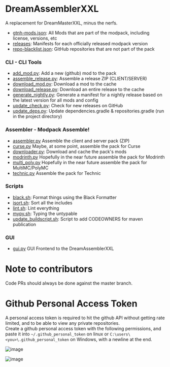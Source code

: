 # DreamAssemblerXXL

A replacement for DreamMasterXXL, minus the nerfs.

* [gtnh-mods.json](gtnh-assets.json): All Mods that are part of the modpack, including license, versions, etc
* [releases](releases): Manifests for each officially released modpack version
* [repo-blacklist.json](repo-blacklist.json): GitHub repositories that are not part of the pack


### CLI - CLI Tools
* [add_mod.py](src/gtnh/cli/add_mod.py): Add a new (github) mod to the pack
* [assemble_release.py](src/gtnh/cli/assemble_release.py): Assemble a release ZIP (CLIENT/SERVER)
* [download_mod.py](src/gtnh/cli/download_mod.py): Download a mod to the cache
* [download_release.py](src/gtnh/cli/download_release.py): Download an entire release to the cache
* [generate_nightly.py](src/gtnh/cli/generate_nightly.py): Generate a manifest for a nightly release based on the latest version for all mods and config
* [update_check.py](src/gtnh/cli/update_check.py): Check for new releases on GitHub
* [update_deps.py](src/gtnh/cli/update_deps.py): Update dependencies.gradle & repositories.gradle (run in the project directory)

### Assembler - Modpack Assemble!
* [assembler.py](src/gtnh/assembler/assembler.py) Assemble the client and server pack (ZIP)
* [curse.py](src/gtnh/assembler/curse.py) Maybe, at some point, assemble the pack for Curse
* [downloader.py](src/gtnh/assembler/downloader.py): Download and cache the pack's mods
* [modrinth.py](src/gtnh/assembler/modrinth.py) Hopefully in the near future assemble the pack for Modrinth
* [multi_poly.py](src/gtnh/assembler/multi_poly.py) Hopefully in the near future assemble the pack for MultiMC/PolyMC
* [technic.py](src/gtnh/assembler/technic.py) Assemble the pack for Technic

### Scripts
* [black.sh](scripts/black.sh): Format things using the Black Formatter
* [isort.sh](scripts/isort.sh): Sort all the includes
* [lint.sh](scripts/lint.sh): Lint everything
* [mypy.sh](scripts/mypy.sh): Typing the untypable 
* [update_buildscript.sh](scripts/update_buildscript.sh): Script to add CODEOWNERS for maven publication

### GUI
* [gui.py](src/gtnh/gui/gui.py) GUI Frontend to the DreamAssemblerXXL

# Note to contributors
Code PRs should always be done against the master branch.

# Github Personal Access Token

A personal access token is required to hit the github API without getting rate limited, and to be able to view any private repositories.  
Create a github personal access token with the following permissions, and paste it into `~/.github_personal_token` on linux or `C:\users\<you>\.github_personal_token` 
on Windows, with a newline at the end.

![image](https://user-images.githubusercontent.com/1894689/162634764-7d343964-bdee-4e87-aa4a-8aa2fd90cd2c.png)

![image](https://user-images.githubusercontent.com/1894689/162634755-f625cdf8-6f1b-4f80-adef-b37f97a8301f.png)
